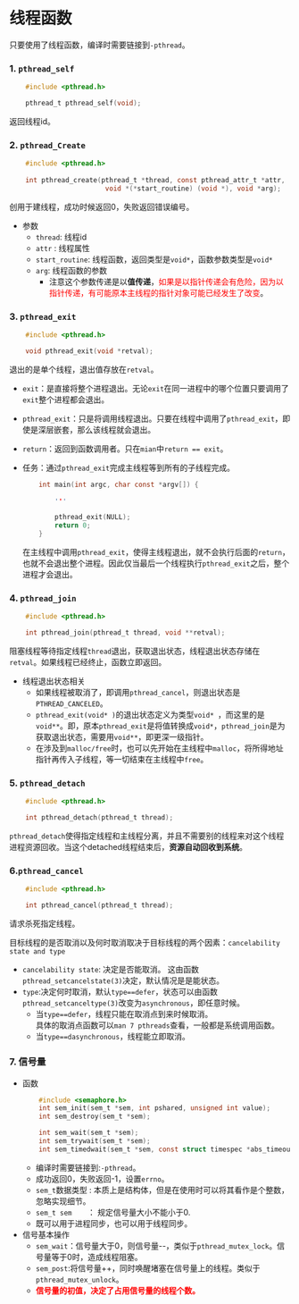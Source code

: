# 线程函数
只要使用了线程函数，编译时需要链接到`-pthread`。
### 1. `pthread_self`
```c
    #include <pthread.h>

    pthread_t pthread_self(void);
```
返回线程id。

### 2. `pthread_Create`
```c
    #include <pthread.h>
 
    int pthread_create(pthread_t *thread, const pthread_attr_t *attr,
                        void *(*start_routine) (void *), void *arg);

```
创用于建线程，成功时候返回0，失败返回错误编号。
+ 参数
    + `thread`: 线程id
    + `attr` : 线程属性
    + `start_routine`: 线程函数，返回类型是`void*`，函数参数类型是`void*`
    + `arg`: 线程函数的参数
        + 注意这个参数传递是以**值传递**，<font face='楷体' color=red>如果是以指针传递会有危险，因为以指针传递，有可能原本主线程的指针对象可能已经发生了改变</font>。
### 3. `pthread_exit`
```c
    #include <pthread.h>

    void pthread_exit(void *retval);
```
退出的是单个线程，退出值存放在`retval`。
+ `exit`：是直接将整个进程退出。无论`exit`在同一进程中的哪个位置只要调用了`exit`整个进程都会退出。
+ `pthread_exit`：只是将调用线程退出。只要在线程中调用了`pthread_exit`，即使是深层嵌套，那么该线程就会退出。
+ `return`：返回到函数调用者。只在`mian`中`return == exit`。

+ 任务：通过`pthread_exit`完成主线程等到所有的子线程完成。
    ```c
        int main(int argc, char const *argv[]) {
            
            '''

            pthread_exit(NULL);
            return 0;
        }
    ```
    在主线程中调用`pthread_exit`，使得主线程退出，就不会执行后面的`return`，也就不会退出整个进程。因此仅当最后一个线程执行`pthread_exit`之后，整个进程才会退出。


### 4. `pthread_join`
```c
    #include <pthread.h>

    int pthread_join(pthread_t thread, void **retval);
```
阻塞线程等待指定线程`thread`退出，获取退出状态，线程退出状态存储在`retval`。如果线程已经终止，函数立即返回。
+ 线程退出状态相关  
    + 如果线程被取消了，即调用`pthread_cancel`，则退出状态是`PTHREAD_CANCELED`。
    + `pthread_exit(void* )`的退出状态定义为类型`void* `，而这里的是`void**`。即，原本`pthread_exit`是将值转换成`void*`，`pthread_join`是为获取退出状态，需要用`void**`，即更深一级指针。
    + 在涉及到`malloc/free`时，也可以先开始在主线程中`malloc`，将所得地址指针再传入子线程，等一切结束在主线程中`free`。

### 5. `pthread_detach`
```c
    #include <pthread.h>

    int pthread_detach(pthread_t thread);
```
`pthread_detach`使得指定线程和主线程分离，并且不需要别的线程来对这个线程进程资源回收。当这个detached线程结束后，**资源自动回收到系统**。

### 6.`pthread_cancel`
```c
    #include <pthread.h>

    int pthread_cancel(pthread_t thread);
```
请求杀死指定线程。

目标线程的是否取消以及何时取消取决于目标线程的两个因素：`cancelability state and type`
+ `cancelability state`: 决定是否能取消。 这由函数`pthread_setcancelstate(3)`决定，默认情况是是能状态。
+ `type`:决定何时取消，默认`type==defer`，状态可以由函数`pthread_setcanceltype(3)`改变为`asynchronous`，即任意时候。
    + 当`type==defer`，线程只能在取消点到来时候取消。  
    具体的取消点函数可以`man 7 pthreads`查看，一般都是系统调用函数。
    + 当`type==dasynchronous`，线程能立即取消。

### 7. 信号量
+ 函数
    ```c
        #include <semaphore.h>
        int sem_init(sem_t *sem, int pshared, unsigned int value);
        int sem_destroy(sem_t *sem);

        int sem_wait(sem_t *sem);
        int sem_trywait(sem_t *sem);
        int sem_timedwait(sem_t *sem, const struct timespec *abs_timeout);
    ```
    + 编译时需要链接到:`-pthread`。
    + 成功返回0，失败返回-1，设置`errno`。
    + `sem_t`数据类型 : 本质上是结构体，但是在使用时可以将其看作是个整数，忽略实现细节。
    + `sem_t sem`&emsp;&emsp;： 规定信号量大小不能小于0.
    + 既可以用于进程同步，也可以用于线程同步。
+ 信号基本操作  
    + `sem_wait`：信号量大于0，则信号量--，类似于`pthread_mutex_lock`。信号量等于0时，造成线程阻塞。
    + `sem_post`:将信号量++，同时唤醒堵塞在信号量上的线程。类似于`pthread_mutex_unlock`。
    + <font face='楷体' color=red> **信号量的初值，决定了占用信号量的线程个数。**</font>